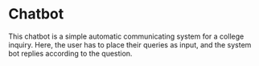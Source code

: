 # Chatbot
This chatbot is a simple automatic communicating system for a college inquiry. Here, the user has to place their queries as input, and the system bot replies according to the question. 
